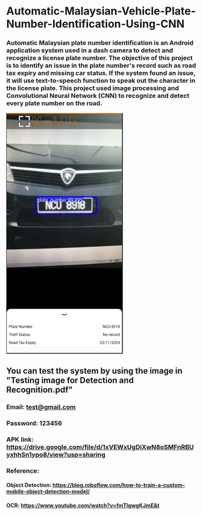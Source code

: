 # Automatic-Malaysian-Vehicle-Plate-Number-Identification-Using-CNN

### Automatic Malaysian plate number identification is an Android application system used in a dash camera to detect and recognize a license plate number. The objective of this project is to identify an issue in the plate number's record such as road tax expiry and missing car status. If the system found an issue, it will use text-to-speech function to speak out the character in the license plate. This project used image processing and Convolutional Neural Network (CNN) to recognize and detect every plate number on the road.

[![Watch the video](test1.png)](https://www.youtube.com/watch?v=Pit8-ZNtURk)

## You can test the system by using the image in "Testing image for Detection and Recognition.pdf"
### Email: test@gmail.com
### Password: 123456
### APK link: https://drive.google.com/file/d/1xVEWxUgDiXwN8oSMFnRBUyxhhSn1ypo8/view?usp=sharing

### Reference:
#### Object Detection: https://blog.roboflow.com/how-to-train-a-custom-mobile-object-detection-model/
#### OCR: https://www.youtube.com/watch?v=fmTlgwgKJmE&t
